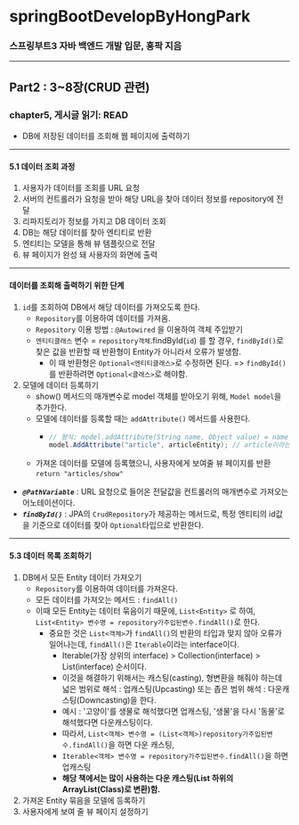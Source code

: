 # springBootDevelopByHongPark
### 스프링부트3 자바 백엔드 개발 입문, 홍팍 지음

---
## Part2 : 3~8장(CRUD 관련)
### chapter5, 게시글 읽기: READ
* DB에 저장된 데이터를 조회해 웹 페이지에 출력하기 
---
#### 5.1 데이터 조회 과정
1. 사용자가 데이터를 조회를 URL 요청
2. 서버의 컨트롤러가 요청을 받아 해당 URL을 찾아 데이터 정보를 repository에 전달
3. 리파지토리가 정보를 가지고 DB 데이터 조회
4. DB는 해당 데이터를 찾아 엔티티로 반환
5. 엔티티는 모델을 통해 뷰 템플릿으로 전달
6. 뷰 페이지가 완성 돼 사용자의 화면에 출력
---
#### 데이터를 조회해 출력하기 위한 단계
1. `id`를 조회하여 DB에서 해당 데이터를 가져오도록 한다.
   * `Repository`를 이용하여 데이터를 가져옴. 
   * `Repository` 이용 방법 : `@Autowired` 을 이용하여 객체 주입받기 
   * `엔티티클래스` 변수 = `repository객체`.findById(`id`) 를 할 경우, `findById()`로 찾은 값을 반환할 때 반환형이 Entity가 아니라서 오류가 발생함. 
     * 이 때 반환형은 `Optional<엔티티클래스>`로 수정하면 된다. => `findById()`를 반환하려면 `Optional<클래스>`로 해야함.
2. 모델에 데이터 등록하기
   * show() 메서드의 매개변수로 model 객체를 받아오기 위해, `Model model`을 추가한다. 
   * 모델에 데이터를 등록할 때는 `addAttribute()` 메서드를 사용한다.
     * ```java
       // 형식: model.addAttribute(String name, Object value) = name 이라는 이름으로 value 객체 추가 
       model.AddAttribute("article", articleEntity); // article이라는 이름으로 articleEntity 객체 등록.
       ```
   * 가져온 데이터를 모델에 등록했으니, 사용자에게 보여줄 뷰 페이지를 반환 `return "articles/show"`
   
* ***`@PathVariable`***  : URL 요청으로 들어온 전달값을 컨트롤러의 매개변수로 가져오는 어노테이션이다.
* ***`findById()`*** : JPA의 `CrudRepository`가 제공하는 메서드로, 특정 엔티티의 id값을 기준으로 데이터를 찾아 `Optional`타입으로 반환한다.
---
#### 5.3 데이터 목록 조회하기
1. DB에서 모든 Entity 데이터 가져오기
   * `Repository`를 이용하여 데이터를 가져온다. 
   * 모든 데이터를 가져오는 메서드 : `findAll()`
   * 이때 모든 Entity는 데이터 묶음이기 때문에, `List<Entity>` 로 하여, `List<Entity> 변수명 = repository가주입된변수.findAll()`로 한다.
     * 중요한 것은 `List<객체>`가 `findAll()`의 반환의 타입과 맞지 않아 오류가 일어나는데, `findAll()`은 `Iterable`이라는 interface이다. 
       * Iterable(가장 상위의 interface) > Collection(interface) > List(interface) 순서이다.
       * 이것을 해결하기 위해서는 캐스팅(casting), 형변환을 해줘야 하는데 넓은 범위로 해석 : 업캐스팅(Upcasting) 또는 좁은 범위 해석 : 다운캐스팅(Downcasting)을 한다. 
       * 예시 : '고양이'를 생물로 해석했다면 업캐스팅, '생물'을 다시 '동물'로 해석했다면 다운캐스팅이다.
       * 따라서, `List<객체> 변수명 = (List<객체>)repository가주입된변수.findAll()`을 하면 다운 캐스팅,
       * `Iterable<객체> 변수명 = repository가주입된변수.findAll()`을 하면 업캐스팅
       * **해당 책에서는 많이 사용하는 다운 캐스팅(List 하위의 ArrayList(Class)로 변환)함.**
2. 가져온 Entity 묶음을 모델에 등록하기
3. 사용자에게 보여 줄 뷰 페이지 설정하기
